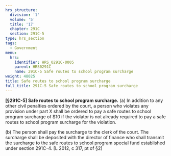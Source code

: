 ```yaml
---
hrs_structure:
  division: '1'
  volume: '5'
  title: '17'
  chapter: 291C
  section: 291C-5
type: hrs_section
tags:
  - Government
menu:
  hrs:
    identifier: HRS_0291C-0005
    parent: HRS0291C
    name: 291C-5 Safe routes to school program surcharge
weight: 48025
title: Safe routes to school program surcharge
full_title: 291C-5 Safe routes to school program surcharge
---
```

**[§291C-5] Safe routes to school program surcharge.** (a) In addition to any other civil penalties ordered by the court, a person who violates any provision under part X shall be ordered to pay a safe routes to school program surcharge of $10 if the violator is not already required to pay a safe routes to school program surcharge for the violation.

(b) The person shall pay the surcharge to the clerk of the court. The surcharge shall be deposited with the director of finance who shall transmit the surcharge to the safe routes to school program special fund established under section 291C-4\. [L 2012, c 317, pt of §2]